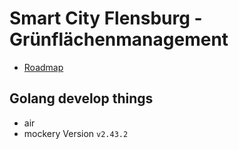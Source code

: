 # Smart City Flensburg - Grünflächenmanagement

- [Roadmap](https://scf-green-space.notion.site/ef9f26cd4a1e48ba9bac5156f72d604c?v=d326e873ae1c4cf8af00cfe2dfb4cc0d&pvs=4)

## Golang develop things

- air
- mockery Version `v2.43.2`
